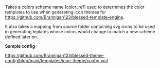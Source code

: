 Takes a colors scheme name [color_ref] used to determines the color templates to use when generating icon themes for https://github.com/Brannigan123/blessed-template-engine.

It also takes a mapping from source folder containing svg icons to be used in generating teplates whose colors would change to match a new scheme defined later on.

**Sample config**

https://github.com/Brannigan123/blessed-theme-config/blob/main/templates/icon-theme/config.yml
